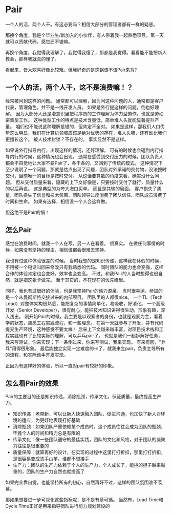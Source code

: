 # Pair

一个人的活，两个人干。有这必要吗？相信大部分的管理者都有一样的疑惑。

那换个角度，我是个毕业生/新加入的小伙伴，有人带着我一起熟悉项目，第一天就可以贡献代码，感觉还不错嘛。

再换个角度，我觉得我理解了，我觉得我懂了，那都是我觉得。看看能不能把新人教会，那样我就真的懂了。

看起来，皆大欢喜好像比较难。但我好奇的是这锅该不该Pair来背?

## 一个人的活，两个人干，这不是浪费嘛！？

经常被问到这样的问题。
通常都可以理解，因为问这种问题的人，通常都是客户代表，管理角色，并不是一线开发人员。
如果是外行提这样的问题，倒也好理解。
因为大部分人还是潜意识里把程序员的工作理解为体力型劳作，也就是劳动密集型工作。
这种类型工作的特点是技术含量低，简单堆人头就能显著提升产量。
咱们也不能说这种理解是错的，但肯定不全对。
如果是这样，那我们人口优势这么明显，我们在计算机领域应该是绝对优势的存在，堆人头嘛，还有谁比我们更擅长这个。
被人技术封锁？不存在的。
事实显然不是这样。

如果说外行指导内行，出现这样的情况，还好理解。
可有的时候也会碰到内行指导内行的时候，这种情况也会出现。
通常在感受到交付压力的时候，团队负责人都会不自觉地让大家不要Pair了，各干各的，又回到了传统的模式。
这种情况下至少说明了一个问题，那就是估点出现了问题，团队对外承诺的交付物，没法按时交付，目前唯一的目标是按时交付。
从说话要算数的角度来看，确实没什么问题。
但从交付质量来看，隐藏的上下文好像是，只要按时交付了就行，质量什么的以后再说。
这是典型的为夸大海口买单。
而且是共输的局面。
客户损失了质量、团队损失了信誉和技术氛围、团队领导过度消费了团队信任、团队成员浪费了时间和生命。
如果有选择，相信没一个人会这样做。

但这绝不是Pair的锅！

## 怎么Pair

感觉在浪费时间，就我一个人在写，另一人在看着。
很真实。
在做任何事情的时候，如果没有坚持的理由，相信谁都会很难去坚持。

我也有过这种体验很差的时候。
当时我想的是知识传递，这样我在休假的时候，不用被一个电话叫回来修改只有我熟悉的代码。
同时团队的能力也会变强，这样合作的体验肯定也会变好，效率也会变高。
不过，和我Pair的人当时想得也很自然，就是把这张卡做完。
至于其它的，不在现在的优先级里。

同样，我也有过很好的体验，也是我坚持Pair的动力源泉。
当时很幸运，参加的是一个从曼彻斯特交接过来的内部项目。
团队里的人都很nice。
一个TL（Tech Lead）对整体架构很熟悉，能把复杂的事情简单化，易吸收，好消化。
一个高级开发（Senior Developer），很有耐心，能把技术知识讲得很生动，形象有趣，深入浅出。
刚开始Pair的时候，我主要是以观察者的身份，也就是观察为主，看着学的状态，熟悉工程实践流程，和一些理念。
在第一天就参与了开发，并有代码提交生产环境，这种感觉不要太棒！
后来上下文越来越丰富，对项目技术栈和工程实践也有了比较实际的理解，可以乒乓pair了。
也就是我们一起拆解好任务，我来写测试，你来实现；下一条倒过来，你来写测试，我来实现。
有来有回，"乒乓"用得很形象。
最后能独立实现一定难度的卡了，就我来主pair，负责主导所有的流程，和实际动手开发实现。

正因为有这样好的体验，所以一直对pair有较好的印象。

## 怎么看Pair的效果

Pair的主要目的还是知识传递，消除瓶颈，传承文化，保证质量，最终提高生产力。

* 知识传递：老带新，可以让新人快速融入团队，促进沟通，也加快了新人对环境的适应，为更好地表现打好基础
* 消除瓶颈：如果团队严重依赖某个成员时，这个成员往往会成为团队的瓶颈，毕竟个人的时间和精力总是有限的
* 传承文化：像一些团队遵守的最佳实践，团队的文化和风格，对于团队的凝聚力往往是很重要的
* 质量保障：就算再好的设计，在实现的过程中这里打打折扣，那里打打折扣，是很容易变成烫手山芋，谁都不想接手
* 生产力：团队的生产力依赖于个人的生产力，个人成长了，能挑的担子越来越重的，团队的生产力自然也就提高了

如果完全靠自觉，也能坚持所有的初心，自然再好不过，这样的团队氛围谁不羡慕。

那如果想要进一步可视化这些指标呢，是不是有章可循。
当然有，Lead Time和Cycle Time正好是用来指导团队进行能力规划建设的



